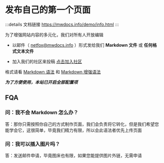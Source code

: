 # 发布自己的第一个页面

:::details 文档链接
https://mwdocs.info/demo/info.html
:::

为了增强网站内容的多元化，我们对所有人开放编辑

- 以邮件（ netfox@mwdocs.info ）形式发给我们 **Markdown 文件** 或 **任何格式文本文件**

- 加入我们的社区来投稿 [点击加入社区](https://qm.qq.com/cgi-bin/qm/qr?_wv=1027&k=I_ROUWqbu7vHwWCtgD-JDlAIV6yzTrEk&authKey=TxK%2BKZLv4Aph%2FCCSbBWfqh1p%2BWIukBvWcTwR2A4gu9DnPWX%2B0kBPOqcAKbrStNsH&noverify=0&group_code=858040124)

格式请看 [Markdown 语法](./cook/index.md) 和 [Markdown 增强语法](./markdown/README.md)

***为了方便使用，本站已开启全部配置项***

## FQA

### 问：我不会 Markdown 怎么办？

答：那你只需按照你自己的方式制作页面，我们会负责将它转化，但是我们希望您能学会它，这很简单，毕竟我们精力有限，所以会此语法者优先上传页面

### 问：我可以插入图片吗？

答：发送邮件申请，毕竟图床也有限，如果您能提供图片外链，无需申请